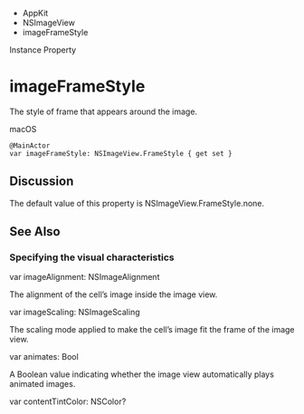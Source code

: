 

- AppKit
- NSImageView
-  imageFrameStyle 

Instance Property

# imageFrameStyle

The style of frame that appears around the image.

macOS

``` source
@MainActor
var imageFrameStyle: NSImageView.FrameStyle { get set }
```

## Discussion

The default value of this property is NSImageView.FrameStyle.none.

## See Also

### Specifying the visual characteristics

var imageAlignment: NSImageAlignment

The alignment of the cell’s image inside the image view.

var imageScaling: NSImageScaling

The scaling mode applied to make the cell’s image fit the frame of the image view.

var animates: Bool

A Boolean value indicating whether the image view automatically plays animated images.

var contentTintColor: NSColor?

